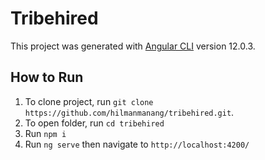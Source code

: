 # Tribehired

This project was generated with [Angular CLI](https://github.com/angular/angular-cli) version 12.0.3.

## How to Run

1. To clone project, run `git clone https://github.com/hilmanmanang/tribehired.git`.
2. To open folder, run `cd tribehired`
3. Run `npm i`
4. Run `ng serve` then navigate to `http://localhost:4200/`


